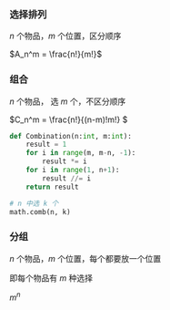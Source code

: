 ### 选择排列

$n$ 个物品，$m$ 个位置，区分顺序

$A_n^m = \frac{n!}{m!}$ 





### 组合

$n$ 个物品， 选 $m$ 个，不区分顺序

$C_n^m = \frac{n!}{(n-m)!m!} $ 

```python
def Combination(n:int, m:int):
    result = 1
    for i in range(m, m-n, -1):
        result *= i
    for i in range(1, n+1):
        result //= i
    return result
```

```python
# n 中选 k 个
math.comb(n, k)
```



### 分组

$n$ 个物品，$m$ 个位置，每个都要放一个位置

即每个物品有 $m$ 种选择

$m^n$



